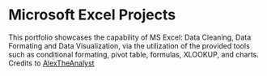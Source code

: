 # Microsoft Excel Projects
This portfolio showcases the capability of MS Excel: Data Cleaning, Data Formating and Data Visualization, via the utilization of the provided tools such as conditional formating, pivot table, formulas, XLOOKUP, and charts.     
Credits to <a href="https://github.com/AlexTheAnalyst/Excel-Tutorial/tree/main" rel="nofollow">AlexTheAnalyst</a>
